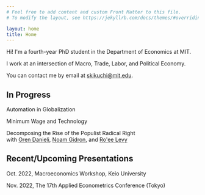 ```yaml
---
# Feel free to add content and custom Front Matter to this file.
# To modify the layout, see https://jekyllrb.com/docs/themes/#overriding-theme-defaults

layout: home
title: Home
---
```


Hi! I'm a fourth-year PhD student in the Department of Economics at MIT.

I work at an intersection of Macro, Trade, Labor, and Political Economy.

You can contact me by email at [skikuchi@mit.edu](mailto:skikuchi@mit.edu).

## In Progress

Automation in Globalization<br>

Minimum Wage and Technology<br>

Decomposing the Rise of the Populist Radical Right<br>
with <a href="https://www.orendanieli.com/home" target="_blank">Oren Danieli</a>, <a href="https://scholar.harvard.edu/gidron/home" target="_blank">Noam Gidron</a>, and <a href="https://www.roeelevy.com/" target="_blank">Ro'ee Levy</a>

## Recent/Upcoming Presentations

Oct. 2022, Macroeconomics Workshop, Keio University<br>

Nov. 2022, The 17th Applied Econometrics Conference (Tokyo)<br>